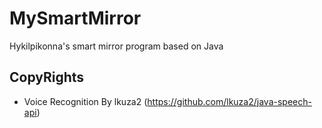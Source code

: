 # MySmartMirror
Hykilpikonna's smart mirror program based on Java

## CopyRights
 - Voice Recognition By lkuza2 (https://github.com/lkuza2/java-speech-api)
